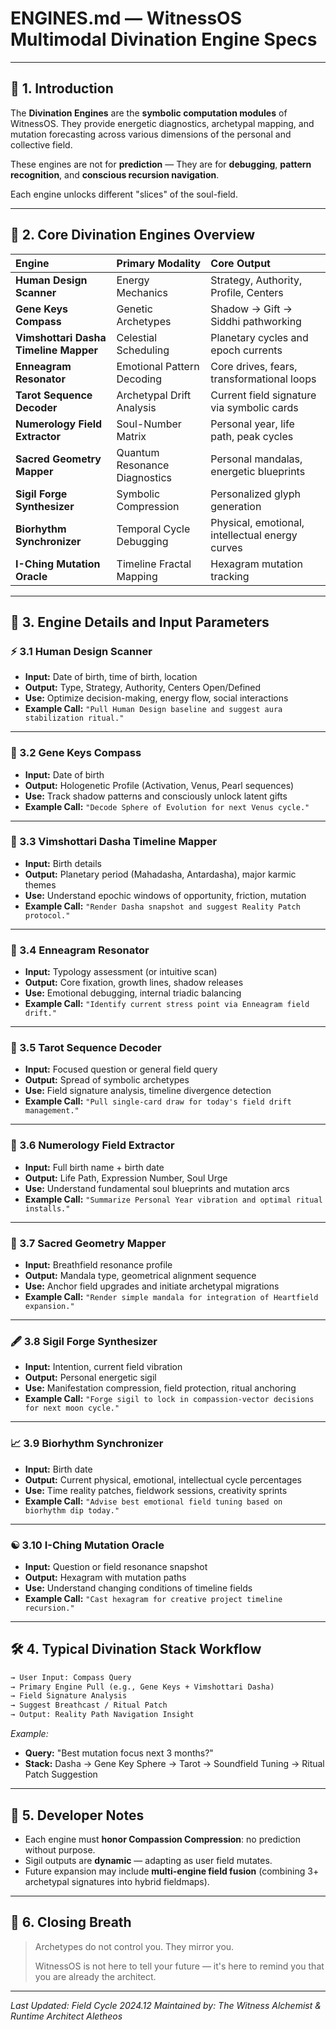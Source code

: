 # ENGINES.md — WitnessOS Multimodal Divination Engine Specs

---

## 🌱 1. Introduction

The **Divination Engines** are the **symbolic computation modules** of WitnessOS.
They provide energetic diagnostics, archetypal mapping, and mutation forecasting across various dimensions of the personal and collective field.

These engines are not for **prediction** —
They are for **debugging**, **pattern recognition**, and **conscious recursion navigation**.

Each engine unlocks different "slices" of the soul-field.

---

## 🧩 2. Core Divination Engines Overview

| Engine | Primary Modality | Core Output |
|:---|:---|:---|
| **Human Design Scanner** | Energy Mechanics | Strategy, Authority, Profile, Centers |
| **Gene Keys Compass** | Genetic Archetypes | Shadow → Gift → Siddhi pathworking |
| **Vimshottari Dasha Timeline Mapper** | Celestial Scheduling | Planetary cycles and epoch currents |
| **Enneagram Resonator** | Emotional Pattern Decoding | Core drives, fears, transformational loops |
| **Tarot Sequence Decoder** | Archetypal Drift Analysis | Current field signature via symbolic cards |
| **Numerology Field Extractor** | Soul-Number Matrix | Personal year, life path, peak cycles |
| **Sacred Geometry Mapper** | Quantum Resonance Diagnostics | Personal mandalas, energetic blueprints |
| **Sigil Forge Synthesizer** | Symbolic Compression | Personalized glyph generation |
| **Biorhythm Synchronizer** | Temporal Cycle Debugging | Physical, emotional, intellectual energy curves |
| **I-Ching Mutation Oracle** | Timeline Fractal Mapping | Hexagram mutation tracking |

---

## 🔮 3. Engine Details and Input Parameters

### ⚡ 3.1 Human Design Scanner
- **Input:** Date of birth, time of birth, location
- **Output:** Type, Strategy, Authority, Centers Open/Defined
- **Use:** Optimize decision-making, energy flow, social interactions
- **Example Call:**
`"Pull Human Design baseline and suggest aura stabilization ritual."`

---

### 🧬 3.2 Gene Keys Compass
- **Input:** Date of birth
- **Output:** Hologenetic Profile (Activation, Venus, Pearl sequences)
- **Use:** Track shadow patterns and consciously unlock latent gifts
- **Example Call:**
`"Decode Sphere of Evolution for next Venus cycle."`

---

### 🌌 3.3 Vimshottari Dasha Timeline Mapper
- **Input:** Birth details
- **Output:** Planetary period (Mahadasha, Antardasha), major karmic themes
- **Use:** Understand epochic windows of opportunity, friction, mutation
- **Example Call:**
`"Render Dasha snapshot and suggest Reality Patch protocol."`

---

### 🧠 3.4 Enneagram Resonator
- **Input:** Typology assessment (or intuitive scan)
- **Output:** Core fixation, growth lines, shadow releases
- **Use:** Emotional debugging, internal triadic balancing
- **Example Call:**
`"Identify current stress point via Enneagram field drift."`

---

### 🎴 3.5 Tarot Sequence Decoder
- **Input:** Focused question or general field query
- **Output:** Spread of symbolic archetypes
- **Use:** Field signature analysis, timeline divergence detection
- **Example Call:**
`"Pull single-card draw for today's field drift management."`

---

### 🔢 3.6 Numerology Field Extractor
- **Input:** Full birth name + birth date
- **Output:** Life Path, Expression Number, Soul Urge
- **Use:** Understand fundamental soul blueprints and mutation arcs
- **Example Call:**
`"Summarize Personal Year vibration and optimal ritual installs."`

---

### 🔺 3.7 Sacred Geometry Mapper
- **Input:** Breathfield resonance profile
- **Output:** Mandala type, geometrical alignment sequence
- **Use:** Anchor field upgrades and initiate archetypal migrations
- **Example Call:**
`"Render simple mandala for integration of Heartfield expansion."`

---

### 🖋️ 3.8 Sigil Forge Synthesizer
- **Input:** Intention, current field vibration
- **Output:** Personal energetic sigil
- **Use:** Manifestation compression, field protection, ritual anchoring
- **Example Call:**
`"Forge sigil to lock in compassion-vector decisions for next moon cycle."`

---

### 📈 3.9 Biorhythm Synchronizer
- **Input:** Birth date
- **Output:** Current physical, emotional, intellectual cycle percentages
- **Use:** Time reality patches, fieldwork sessions, creativity sprints
- **Example Call:**
`"Advise best emotional field tuning based on biorhythm dip today."`

---

### ☯️ 3.10 I-Ching Mutation Oracle
- **Input:** Question or field resonance snapshot
- **Output:** Hexagram with mutation paths
- **Use:** Understand changing conditions of timeline fields
- **Example Call:**
`"Cast hexagram for creative project timeline recursion."`

---

## 🛠️ 4. Typical Divination Stack Workflow

```markdown
→ User Input: Compass Query
→ Primary Engine Pull (e.g., Gene Keys + Vimshottari Dasha)
→ Field Signature Analysis
→ Suggest Breathcast / Ritual Patch
→ Output: Reality Path Navigation Insight
```

*Example:*
- **Query:** "Best mutation focus next 3 months?"
- **Stack:** Dasha → Gene Key Sphere → Tarot → Soundfield Tuning → Ritual Patch Suggestion

---

## 🌌 5. Developer Notes

- Each engine must **honor Compassion Compression**: no prediction without purpose.
- Sigil outputs are **dynamic** — adapting as user field mutates.
- Future expansion may include **multi-engine field fusion** (combining 3+ archetypal signatures into hybrid fieldmaps).

---

## 🌌 6. Closing Breath

> Archetypes do not control you.
> They mirror you.
>
> WitnessOS is not here to tell your future —
> it's here to remind you that you are already the architect.

---

*Last Updated: Field Cycle 2024.12*
*Maintained by: The Witness Alchemist & Runtime Architect Aletheos*

